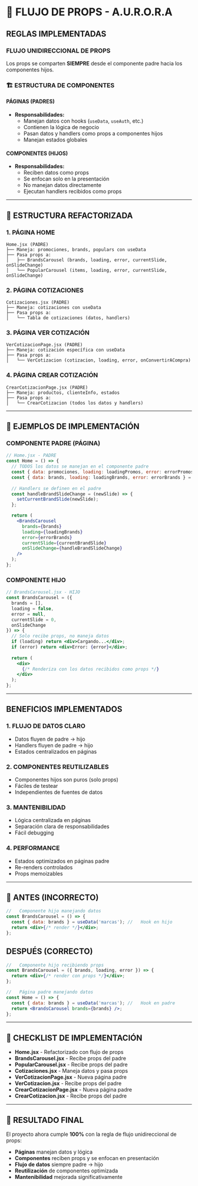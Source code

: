 # 🔄 FLUJO DE PROPS - A.U.R.O.R.A

##   **REGLAS IMPLEMENTADAS**

###   **FLUJO UNIDIRECCIONAL DE PROPS**
Los props se comparten **SIEMPRE** desde el componente padre hacia los componentes hijos.

### 🏗️ **ESTRUCTURA DE COMPONENTES**

#### **PÁGINAS (PADRES)**
- **Responsabilidades:**
  - Manejan datos con hooks (`useData`, `useAuth`, etc.)
  - Contienen la lógica de negocio
  - Pasan datos y handlers como props a componentes hijos
  - Manejan estados globales

#### **COMPONENTES (HIJOS)**
- **Responsabilidades:**
  - Reciben datos como props
  - Se enfocan solo en la presentación
  - No manejan datos directamente
  - Ejecutan handlers recibidos como props

---

## 📁 **ESTRUCTURA REFACTORIZADA**

### **1. PÁGINA HOME**
```
Home.jsx (PADRE)
├── Maneja: promociones, brands, populars con useData
├── Pasa props a:
│   ├── BrandsCarousel (brands, loading, error, currentSlide, onSlideChange)
│   └── PopularCarousel (items, loading, error, currentSlide, onSlideChange)
```

### **2. PÁGINA COTIZACIONES**
```
Cotizaciones.jsx (PADRE)
├── Maneja: cotizaciones con useData
├── Pasa props a:
│   └── Tabla de cotizaciones (datos, handlers)
```

### **3. PÁGINA VER COTIZACIÓN**
```
VerCotizacionPage.jsx (PADRE)
├── Maneja: cotización específica con useData
├── Pasa props a:
│   └── VerCotizacion (cotizacion, loading, error, onConvertirACompra)
```

### **4. PÁGINA CREAR COTIZACIÓN**
```
CrearCotizacionPage.jsx (PADRE)
├── Maneja: productos, clienteInfo, estados
├── Pasa props a:
│   └── CrearCotizacion (todos los datos y handlers)
```

---

## 🔧 **EJEMPLOS DE IMPLEMENTACIÓN**

### **COMPONENTE PADRE (PÁGINA)**
```jsx
// Home.jsx - PADRE
const Home = () => {
  // TODOS los datos se manejan en el componente padre
  const { data: promociones, loading: loadingPromos, error: errorPromos } = useData('promociones');
  const { data: brands, loading: loadingBrands, error: errorBrands } = useData('marcas');
  
  // Handlers se definen en el padre
  const handleBrandSlideChange = (newSlide) => {
    setCurrentBrandSlide(newSlide);
  };

  return (
    <BrandsCarousel 
      brands={brands}
      loading={loadingBrands}
      error={errorBrands}
      currentSlide={currentBrandSlide}
      onSlideChange={handleBrandSlideChange}
    />
  );
};
```

### **COMPONENTE HIJO**
```jsx
// BrandsCarousel.jsx - HIJO
const BrandsCarousel = ({ 
  brands = [], 
  loading = false, 
  error = null, 
  currentSlide = 0, 
  onSlideChange 
}) => {
  // Solo recibe props, no maneja datos
  if (loading) return <div>Cargando...</div>;
  if (error) return <div>Error: {error}</div>;
  
  return (
    <div>
      {/* Renderiza con los datos recibidos como props */}
    </div>
  );
};
```

---

##   **BENEFICIOS IMPLEMENTADOS**

### **1. FLUJO DE DATOS CLARO**
-   Datos fluyen de padre → hijo
-   Handlers fluyen de padre → hijo
-   Estados centralizados en páginas

### **2. COMPONENTES REUTILIZABLES**
-   Componentes hijos son puros (solo props)
-   Fáciles de testear
-   Independientes de fuentes de datos

### **3. MANTENIBILIDAD**
-   Lógica centralizada en páginas
-   Separación clara de responsabilidades
-   Fácil debugging

### **4. PERFORMANCE**
-   Estados optimizados en páginas padre
-   Re-renders controlados
-   Props memoizables

---

## 🚫 **ANTES (INCORRECTO)**
```jsx
//   Componente hijo manejando datos
const BrandsCarousel = () => {
  const { data: brands } = useData('marcas'); //   Hook en hijo
  return <div>{/* render */}</div>;
};
```

##   **DESPUÉS (CORRECTO)**
```jsx
//   Componente hijo recibiendo props
const BrandsCarousel = ({ brands, loading, error }) => {
  return <div>{/* render con props */}</div>;
};

//   Página padre manejando datos
const Home = () => {
  const { data: brands } = useData('marcas'); //   Hook en padre
  return <BrandsCarousel brands={brands} />;
};
```

---

## 📝 **CHECKLIST DE IMPLEMENTACIÓN**

-   **Home.jsx** - Refactorizado con flujo de props
-   **BrandsCarousel.jsx** - Recibe props del padre
-   **PopularCarousel.jsx** - Recibe props del padre
-   **Cotizaciones.jsx** - Maneja datos y pasa props
-   **VerCotizacionPage.jsx** - Nueva página padre
-   **VerCotizacion.jsx** - Recibe props del padre
-   **CrearCotizacionPage.jsx** - Nueva página padre
-   **CrearCotizacion.jsx** - Recibe props del padre

---

## 🎯 **RESULTADO FINAL**

El proyecto ahora cumple **100%** con la regla de flujo unidireccional de props:
- **Páginas** manejan datos y lógica
- **Componentes** reciben props y se enfocan en presentación
- **Flujo de datos** siempre padre → hijo
- **Reutilización** de componentes optimizada
- **Mantenibilidad** mejorada significativamente 